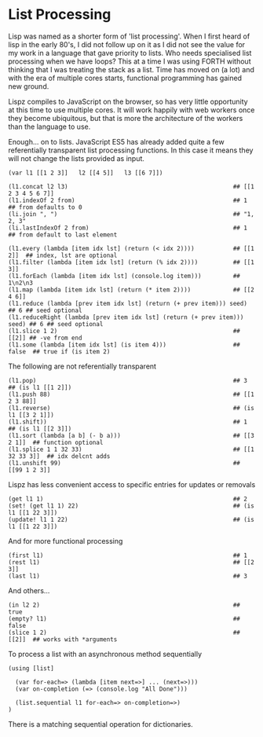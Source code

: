 # List Processing

Lisp was named as a shorter form of 'list processing'. When I first heard of lisp in the early 80's, I did not follow up on it as I did not see the value for my work in a language that gave priority to lists. Who needs specialised list processing when we have loops? This at a time I was using FORTH without thinking that I was treating the stack as a list. Time has moved on (a lot) and with the era of multiple cores starts, functional programming has gained new ground.

Lispz compiles to JavaScript on the browser, so has very little opportunity at this time to use multiple cores. It will work happily with web workers once they become ubiquitous, but that is more the architecture of the workers than the language to use.

Enough... on to lists. JavaScript ES5 has already added quite a few referentially transparent list processing functions. In this case it means they will not change the lists provided as input.

    (var l1 [[1 2 3]]   l2 [[4 5]]   l3 [[6 7]])
    
    (l1.concat l2 l3)                                               ## [[1 2 3 4 5 6 7]]
    (l1.indexOf 2 from)                                             ## 1  ## from defaults to 0
    (li.join ", ")                                                  ## "1, 2, 3"
    (li.lastIndexOf 2 from)                                         ## 1  ## from default to last element
    
    (l1.every (lambda [item idx lst] (return (< idx 2))))           ## [[1 2]]  ## index, lst are optional
    (l1.filter (lambda [item idx lst] (return (% idx 2))))          ## [[1 3]]
    (l1.forEach (lambda [item idx lst] (console.log item)))         ## 1\n2\n3
    (l1.map (lambda [item idx lst] (return (* item 2))))            ## [[2 4 6]]
    (l1.reduce (lambda [prev item idx lst] (return (+ prev item))) seed)      ## 6 ## seed optional
    (l1.reduceRight (lambda [prev item idx lst] (return (+ prev item))) seed) ## 6 ## seed optional
    (l1.slice 1 2)                                                  ## [[2]] ## -ve from end
    (l1.some (lambda [item idx lst] (is item 4)))                   ## false  ## true if (is item 2)
    
The following are not referentially transparent

    (l1.pop)                                                        ## 3  ## (is l1 [[1 2]])
    (l1.push 88)                                                    ## [[1 2 3 88]]
    (l1.reverse)                                                    ## (is l1 [[3 2 1]])
    (l1.shift))                                                     ## 1  ## (is l1 [[2 3]])
    (l1.sort (lambda [a b] (- b a)))                                ## [[3 2 1]]  ## function optional
    (l1.splice 1 1 32 33)                                           ## [[1 32 33 3]]  ## idx delcnt adds
    (l1.unshift 99)                                                 ## [[99 1 2 3]]

Lispz has less convenient access to specific entries for updates or removals

    (get l1 1)                                                      ## 2
    (set! (get l1 1) 22)                                            ## (is l1 [[1 22 3]])
    (update! l1 1 22)                                               ## (is l1 [[1 22 3]])
    
And for more functional processing

    (first l1)                                                      ## 1
    (rest l1)                                                       ## [[2 3]]
    (last l1)                                                       ## 3
    
And others...

    (in l2 2)                                                       ## true
    (empty? l1)                                                     ## false
    (slice 1 2)                                                     ## [[2]]  ## works with *arguments
    
To process a list with an asynchronous method sequentially

    (using [list]
    
      (var for-each=> (lambda [item next=>] ... (next=>)))
      (var on-completion (=> (console.log "All Done")))
      
      (list.sequential l1 for-each=> on-completion=>)
    )
    
There is a matching sequential operation for dictionaries.
